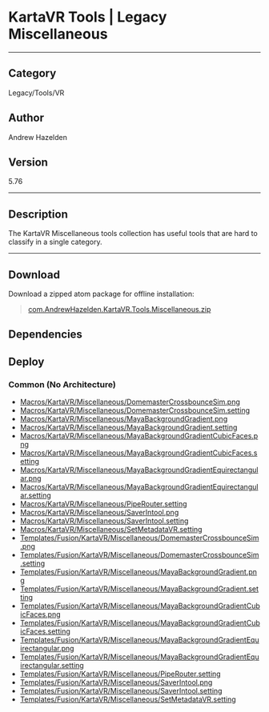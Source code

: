 # KartaVR Tools | Legacy Miscellaneous
___

## Category
Legacy/Tools/VR

## Author
Andrew Hazelden

## Version
5.76

___

## Description
<p>The KartaVR Miscellaneous tools collection has useful tools that are hard to classify in a single category.</p>

___

## Download

Download a zipped atom package for offline installation:
> [com.AndrewHazelden.KartaVR.Tools.Miscellaneous.zip](https://gitlab.com/WeSuckLess/Reactor/-/archive/master/Reactor-master.zip?path=Atoms/com.AndrewHazelden.KartaVR.Tools.Miscellaneous)  

## Dependencies

## Deploy

### Common (No Architecture)

<ul>
<li><a href="https://gitlab.com/WeSuckLess/Reactor/-/blob/master/Atoms/com.AndrewHazelden.KartaVR.Tools.Miscellaneous/Macros/KartaVR/Miscellaneous/DomemasterCrossbounceSim.png?ref_type=heads">Macros/KartaVR/Miscellaneous/DomemasterCrossbounceSim.png</a></li>
<li><a href="https://gitlab.com/WeSuckLess/Reactor/-/blob/master/Atoms/com.AndrewHazelden.KartaVR.Tools.Miscellaneous/Macros/KartaVR/Miscellaneous/DomemasterCrossbounceSim.setting?ref_type=heads">Macros/KartaVR/Miscellaneous/DomemasterCrossbounceSim.setting</a></li>
<li><a href="https://gitlab.com/WeSuckLess/Reactor/-/blob/master/Atoms/com.AndrewHazelden.KartaVR.Tools.Miscellaneous/Macros/KartaVR/Miscellaneous/MayaBackgroundGradient.png?ref_type=heads">Macros/KartaVR/Miscellaneous/MayaBackgroundGradient.png</a></li>
<li><a href="https://gitlab.com/WeSuckLess/Reactor/-/blob/master/Atoms/com.AndrewHazelden.KartaVR.Tools.Miscellaneous/Macros/KartaVR/Miscellaneous/MayaBackgroundGradient.setting?ref_type=heads">Macros/KartaVR/Miscellaneous/MayaBackgroundGradient.setting</a></li>
<li><a href="https://gitlab.com/WeSuckLess/Reactor/-/blob/master/Atoms/com.AndrewHazelden.KartaVR.Tools.Miscellaneous/Macros/KartaVR/Miscellaneous/MayaBackgroundGradientCubicFaces.png?ref_type=heads">Macros/KartaVR/Miscellaneous/MayaBackgroundGradientCubicFaces.png</a></li>
<li><a href="https://gitlab.com/WeSuckLess/Reactor/-/blob/master/Atoms/com.AndrewHazelden.KartaVR.Tools.Miscellaneous/Macros/KartaVR/Miscellaneous/MayaBackgroundGradientCubicFaces.setting?ref_type=heads">Macros/KartaVR/Miscellaneous/MayaBackgroundGradientCubicFaces.setting</a></li>
<li><a href="https://gitlab.com/WeSuckLess/Reactor/-/blob/master/Atoms/com.AndrewHazelden.KartaVR.Tools.Miscellaneous/Macros/KartaVR/Miscellaneous/MayaBackgroundGradientEquirectangular.png?ref_type=heads">Macros/KartaVR/Miscellaneous/MayaBackgroundGradientEquirectangular.png</a></li>
<li><a href="https://gitlab.com/WeSuckLess/Reactor/-/blob/master/Atoms/com.AndrewHazelden.KartaVR.Tools.Miscellaneous/Macros/KartaVR/Miscellaneous/MayaBackgroundGradientEquirectangular.setting?ref_type=heads">Macros/KartaVR/Miscellaneous/MayaBackgroundGradientEquirectangular.setting</a></li>
<li><a href="https://gitlab.com/WeSuckLess/Reactor/-/blob/master/Atoms/com.AndrewHazelden.KartaVR.Tools.Miscellaneous/Macros/KartaVR/Miscellaneous/PipeRouter.setting?ref_type=heads">Macros/KartaVR/Miscellaneous/PipeRouter.setting</a></li>
<li><a href="https://gitlab.com/WeSuckLess/Reactor/-/blob/master/Atoms/com.AndrewHazelden.KartaVR.Tools.Miscellaneous/Macros/KartaVR/Miscellaneous/SaverIntool.png?ref_type=heads">Macros/KartaVR/Miscellaneous/SaverIntool.png</a></li>
<li><a href="https://gitlab.com/WeSuckLess/Reactor/-/blob/master/Atoms/com.AndrewHazelden.KartaVR.Tools.Miscellaneous/Macros/KartaVR/Miscellaneous/SaverIntool.setting?ref_type=heads">Macros/KartaVR/Miscellaneous/SaverIntool.setting</a></li>
<li><a href="https://gitlab.com/WeSuckLess/Reactor/-/blob/master/Atoms/com.AndrewHazelden.KartaVR.Tools.Miscellaneous/Macros/KartaVR/Miscellaneous/SetMetadataVR.setting?ref_type=heads">Macros/KartaVR/Miscellaneous/SetMetadataVR.setting</a></li>
<li><a href="https://gitlab.com/WeSuckLess/Reactor/-/blob/master/Atoms/com.AndrewHazelden.KartaVR.Tools.Miscellaneous/Templates/Fusion/KartaVR/Miscellaneous/DomemasterCrossbounceSim.png?ref_type=heads">Templates/Fusion/KartaVR/Miscellaneous/DomemasterCrossbounceSim.png</a></li>
<li><a href="https://gitlab.com/WeSuckLess/Reactor/-/blob/master/Atoms/com.AndrewHazelden.KartaVR.Tools.Miscellaneous/Templates/Fusion/KartaVR/Miscellaneous/DomemasterCrossbounceSim.setting?ref_type=heads">Templates/Fusion/KartaVR/Miscellaneous/DomemasterCrossbounceSim.setting</a></li>
<li><a href="https://gitlab.com/WeSuckLess/Reactor/-/blob/master/Atoms/com.AndrewHazelden.KartaVR.Tools.Miscellaneous/Templates/Fusion/KartaVR/Miscellaneous/MayaBackgroundGradient.png?ref_type=heads">Templates/Fusion/KartaVR/Miscellaneous/MayaBackgroundGradient.png</a></li>
<li><a href="https://gitlab.com/WeSuckLess/Reactor/-/blob/master/Atoms/com.AndrewHazelden.KartaVR.Tools.Miscellaneous/Templates/Fusion/KartaVR/Miscellaneous/MayaBackgroundGradient.setting?ref_type=heads">Templates/Fusion/KartaVR/Miscellaneous/MayaBackgroundGradient.setting</a></li>
<li><a href="https://gitlab.com/WeSuckLess/Reactor/-/blob/master/Atoms/com.AndrewHazelden.KartaVR.Tools.Miscellaneous/Templates/Fusion/KartaVR/Miscellaneous/MayaBackgroundGradientCubicFaces.png?ref_type=heads">Templates/Fusion/KartaVR/Miscellaneous/MayaBackgroundGradientCubicFaces.png</a></li>
<li><a href="https://gitlab.com/WeSuckLess/Reactor/-/blob/master/Atoms/com.AndrewHazelden.KartaVR.Tools.Miscellaneous/Templates/Fusion/KartaVR/Miscellaneous/MayaBackgroundGradientCubicFaces.setting?ref_type=heads">Templates/Fusion/KartaVR/Miscellaneous/MayaBackgroundGradientCubicFaces.setting</a></li>
<li><a href="https://gitlab.com/WeSuckLess/Reactor/-/blob/master/Atoms/com.AndrewHazelden.KartaVR.Tools.Miscellaneous/Templates/Fusion/KartaVR/Miscellaneous/MayaBackgroundGradientEquirectangular.png?ref_type=heads">Templates/Fusion/KartaVR/Miscellaneous/MayaBackgroundGradientEquirectangular.png</a></li>
<li><a href="https://gitlab.com/WeSuckLess/Reactor/-/blob/master/Atoms/com.AndrewHazelden.KartaVR.Tools.Miscellaneous/Templates/Fusion/KartaVR/Miscellaneous/MayaBackgroundGradientEquirectangular.setting?ref_type=heads">Templates/Fusion/KartaVR/Miscellaneous/MayaBackgroundGradientEquirectangular.setting</a></li>
<li><a href="https://gitlab.com/WeSuckLess/Reactor/-/blob/master/Atoms/com.AndrewHazelden.KartaVR.Tools.Miscellaneous/Templates/Fusion/KartaVR/Miscellaneous/PipeRouter.setting?ref_type=heads">Templates/Fusion/KartaVR/Miscellaneous/PipeRouter.setting</a></li>
<li><a href="https://gitlab.com/WeSuckLess/Reactor/-/blob/master/Atoms/com.AndrewHazelden.KartaVR.Tools.Miscellaneous/Templates/Fusion/KartaVR/Miscellaneous/SaverIntool.png?ref_type=heads">Templates/Fusion/KartaVR/Miscellaneous/SaverIntool.png</a></li>
<li><a href="https://gitlab.com/WeSuckLess/Reactor/-/blob/master/Atoms/com.AndrewHazelden.KartaVR.Tools.Miscellaneous/Templates/Fusion/KartaVR/Miscellaneous/SaverIntool.setting?ref_type=heads">Templates/Fusion/KartaVR/Miscellaneous/SaverIntool.setting</a></li>
<li><a href="https://gitlab.com/WeSuckLess/Reactor/-/blob/master/Atoms/com.AndrewHazelden.KartaVR.Tools.Miscellaneous/Templates/Fusion/KartaVR/Miscellaneous/SetMetadataVR.setting?ref_type=heads">Templates/Fusion/KartaVR/Miscellaneous/SetMetadataVR.setting</a></li>
</ul>

